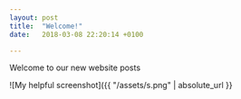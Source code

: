 ```yaml
---
layout: post
title:  "Welcome!"
date:   2018-03-08 22:20:14 +0100

---
```

Welcome to our new website posts


![My helpful screenshot]({{ "/assets/s.png" | absolute_url }}


[jekyll-docs]: https://jekyllrb.com/docs/home
[jekyll-gh]:   https://github.com/jekyll/jekyll
[jekyll-talk]: https://talk.jekyllrb.com/
